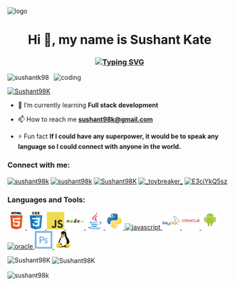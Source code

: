 ![logo](https://github.com/SushantK98/SushantK98/blob/main/BlackBanner.png)
<h1 align="center">Hi 👋, my name is Sushant Kate</h1>
<h3 align="center"><a href="https://git.io/typing-svg"><img src="https://readme-typing-svg.demolab.com?font=Fira+Code&duration=5500&pause=1&vCenter=true&lines=I'm+a+Full-Stack+Developer;I'm+a+Front-end+Developer;I'm+a+Back-End+Developer;I'm+a+Web+Designer" alt="Typing SVG" /></a></h3>



<img align="right" width="400"
    src="https://camo.githubusercontent.com/5ddf73ad3a205111cf8c686f687fc216c2946a75005718c8da5b837ad9de78c9/68747470733a2f2f7468756d62732e6766796361742e636f6d2f4576696c4e657874446576696c666973682d736d616c6c2e676966"
    alt="coding">

<p><img align="left" src="https://komarev.com/ghpvc/?username=sushantk98&label=Profile%20views&color=0e75b6&style=flat"
        alt="sushantk98" /> </p><br>
<p align="left"> <a href="https://twitter.com/Sushant98K" target="blank"><img src="https://img.shields.io/twitter/follow/Sushant98K?logo=twitter&style=flat" alt="Sushant98K" /></a> </p>        

- 🌱 I’m currently learning **Full stack development**

- 📫 How to reach me **sushant98k@gmail.com**

- ⚡ Fun fact **If I could have any superpower, it would be to speak any language so I could connect with anyone in the
world.**

<h3 align="left">Connect with me:</h3>
<p align="left">
    <a href="https://linkedin.com/in/sushant98k" target="blank"><img align="center" 
            src="https://cdn-icons-png.flaticon.com/512/174/174857.png" 
            alt="sushant98k" height="30" width="30" /></a>
    <a href="https://www.hackerrank.com/sushant98k" target="blank"><img align="center"
            src="https://upload.wikimedia.org/wikipedia/commons/4/40/HackerRank_Icon-1000px.png" alt="sushant98k"
            height="30" width="30" /></a>
    <a href="https://twitter.com/Sushant98K" target="blank"><img align="center"
            src="https://assets.stickpng.com/thumbs/580b57fcd9996e24bc43c53e.png" alt="Sushant98K" height="40"
            width="40" /></a>
    <a href="https://instagram.com/_toybreaker_" target="blank"><img align="center"
            src="https://upload.wikimedia.org/wikipedia/commons/thumb/9/96/Instagram.svg/1200px-Instagram.svg.png"
            alt="_toybreaker_" height="30" width="30" /></a>
    <a href="https://discord.gg/E3cjYkQ5sz" target="blank"><img align="center"
            src="https://www.freepnglogos.com/uploads/discord-logo-png/concours-discord-cartes-voeux-fortnite-france-6.png"
            alt="E3cjYkQ5sz" height="30" width="30" /></a>
    
</p>

<h3 align="left">Languages and Tools:</h3>
<p align="left"> 
    <a href="https://www.w3.org/html/" target="_blank" rel="noreferrer"> <img
            src="https://raw.githubusercontent.com/devicons/devicon/master/icons/html5/html5-original-wordmark.svg"
            alt="android" width="40" height="40" /> 
    </a> 
    <a href="https://www.w3schools.com/css/" target="_blank"
        rel="noreferrer"> <img
            src="https://raw.githubusercontent.com/devicons/devicon/master/icons/css3/css3-original-wordmark.svg"
            alt="css3" width="40" height="40" /> 
    </a> 
    <a href="https://developer.mozilla.org/en-US/docs/Web/JavaScript" target="_blank"
        rel="noreferrer"> <img src="https://raw.githubusercontent.com/devicons/devicon/master/icons/javascript/javascript-original.svg" alt="django" width="40"
            height="40" /> 
    </a> 
    <a href="https://nodejs.org" target="_blank" rel="noreferrer"> <img
            src="https://raw.githubusercontent.com/devicons/devicon/master/icons/nodejs/nodejs-original-wordmark.svg" alt="firebase" width="40" height="40" />
    </a> 
    <a href="https://www.java.com" target="_blank" rel="noreferrer"> <img
            src="https://raw.githubusercontent.com/devicons/devicon/master/icons/java/java-original.svg"
            alt="html5" width="40" height="40" /> 
    </a> 
    <a href="https://www.python.org" target="_blank" rel="noreferrer">
        <img src="https://raw.githubusercontent.com/devicons/devicon/master/icons/python/python-original.svg" alt="java"
            width="40" height="40" /> 
    </a> 
    <a href="https://www.djangoproject.com/"
        target="_blank" rel="noreferrer"> <img
            src="https://cdn.worldvectorlogo.com/logos/django.svg"
            alt="javascript" width="40" height="40" /> 
    </a> 
    <a href="https://www.mysql.com/" target="_blank"
        rel="noreferrer"> <img
            src="https://raw.githubusercontent.com/devicons/devicon/master/icons/mysql/mysql-original-wordmark.svg" alt="linux"
            width="40" height="40" /> 
    </a> 
    <a href="https://www.oracle.com/" target="_blank" rel="noreferrer"> <img
            src="https://raw.githubusercontent.com/devicons/devicon/master/icons/oracle/oracle-original.svg"
            alt="mysql" width="40" height="40" /> 
    </a> 
    <a href="https://developer.android.com" target="_blank" rel="noreferrer">
        <img src="https://raw.githubusercontent.com/devicons/devicon/master/icons/android/android-original-wordmark.svg"
            alt="nodejs" width="40" height="40" /> 
    </a> 
    <a href="https://firebase.google.com/" target="_blank"
        rel="noreferrer"> <img
            src="https://www.vectorlogo.zone/logos/firebase/firebase-icon.svg"
            alt="oracle" width="40" height="40" /> 
    </a> 
    <a href="https://www.photoshop.com/en" target="_blank"
        rel="noreferrer"> <img
            src="https://raw.githubusercontent.com/devicons/devicon/master/icons/photoshop/photoshop-line.svg"
            alt="photoshop" width="40" height="40" /> 
    </a> 
    <a href="https://www.linux.org/" target="_blank"
        rel="noreferrer"> <img
            src="https://raw.githubusercontent.com/devicons/devicon/master/icons/linux/linux-original.svg"
            alt="python" width="40" height="40" /> 
    </a> 
</p>

<p><img align="left"
        src="https://github-readme-stats.vercel.app/api/top-langs?username=Sushant98K&show_icons=true&locale=en&layout=compact"
        alt="Sushant98K" /></p>

<p>&nbsp;<img align="center"
        src="https://github-readme-stats.vercel.app/api?username=Sushant98K&show_icons=true&locale=en"
        alt="Sushant98K" /></p>

<p><img align="center" src="https://github-readme-streak-stats.herokuapp.com/?user=Sushant98K&" alt="sushant98k" /></p>
